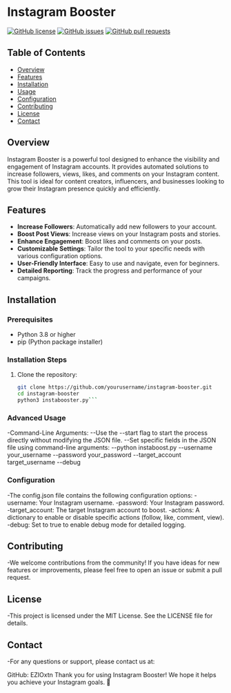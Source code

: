 # Instagram Booster

[![GitHub license](https://img.shields.io/github/license/EZIOxtn/Insta-Booster-)](https://github.com/EZIOxtn/Insta-Booster-/blob/main/LICENSE)
[![GitHub issues](https://img.shields.io/github/issues/EZIOxtn/Insta-Booster-)](https://github.com/EZIOxtn/Insta-Booster-/issues)
[![GitHub pull requests](https://img.shields.io/github/issues-pr/EZIOxtn/Insta-Booster-)](https://github.com/EZIOxtn/Insta-Booster-/pulls)

## Table of Contents
- [Overview](#overview)
- [Features](#features)
- [Installation](#installation)
- [Usage](#usage)
- [Configuration](#configuration)
- [Contributing](#contributing)
- [License](#license)
- [Contact](#contact)

## Overview

Instagram Booster is a powerful tool designed to enhance the visibility and engagement of Instagram accounts. It provides automated solutions to increase followers, views, likes, and comments on your Instagram content. This tool is ideal for content creators, influencers, and businesses looking to grow their Instagram presence quickly and efficiently.

## Features

- **Increase Followers**: Automatically add new followers to your account.
- **Boost Post Views**: Increase views on your Instagram posts and stories.
- **Enhance Engagement**: Boost likes and comments on your posts.
- **Customizable Settings**: Tailor the tool to your specific needs with various configuration options.
- **User-Friendly Interface**: Easy to use and navigate, even for beginners.
- **Detailed Reporting**: Track the progress and performance of your campaigns.

## Installation

### Prerequisites

- Python 3.8 or higher
- pip (Python package installer)

### Installation Steps

1. Clone the repository:
   ```sh
   git clone https://github.com/yourusername/instagram-booster.git
   cd instagram-booster
   python3 instabooster.py```

### Advanced Usage

   -Command-Line Arguments:
   --Use the --start flag to start the process directly without modifying the JSON file.
   --Set specific fields in the JSON file using command-line arguments:
   --python instaboost.py --username your_username --password your_password --target_account target_username --debug
   
### Configuration

   -The config.json file contains the following configuration options:
  -username: Your Instagram username.
  -password: Your Instagram password.
  -target_account: The target Instagram account to boost.
  -actions: A dictionary to enable or disable specific actions (follow, like, comment, view).
  -debug: Set to true to enable debug mode for detailed logging.
 ## Contributing 
 
-We welcome contributions from the community! If you have ideas for new features or improvements, please feel free to open an issue or submit a pull request.


## License

-This project is licensed under the MIT License. See the LICENSE file for details.

## Contact

-For any questions or support, please contact us at:


GitHub: EZIOxtn
Thank you for using Instagram Booster! We hope it helps you achieve your Instagram goals. 🚀




